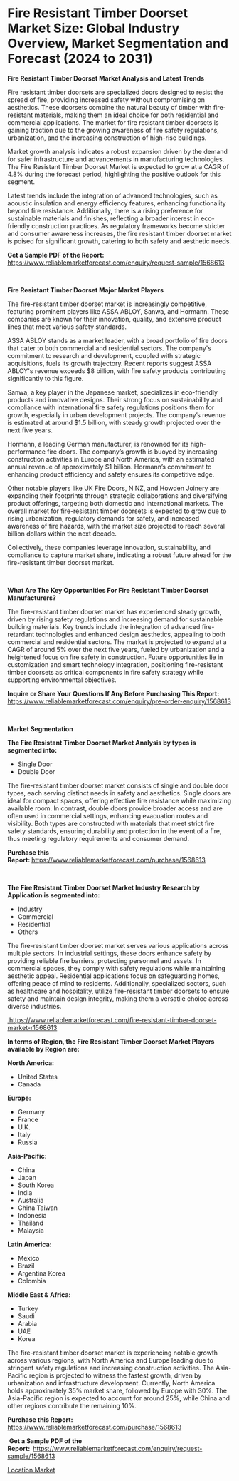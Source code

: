 <p><h1>Fire Resistant Timber Doorset Market Size: Global Industry Overview, Market Segmentation and Forecast (2024 to 2031)</h1></p><p><strong>Fire Resistant Timber Doorset Market Analysis and Latest Trends</strong></p>
<p><p>Fire resistant timber doorsets are specialized doors designed to resist the spread of fire, providing increased safety without compromising on aesthetics. These doorsets combine the natural beauty of timber with fire-resistant materials, making them an ideal choice for both residential and commercial applications. The market for fire resistant timber doorsets is gaining traction due to the growing awareness of fire safety regulations, urbanization, and the increasing construction of high-rise buildings.</p><p>Market growth analysis indicates a robust expansion driven by the demand for safer infrastructure and advancements in manufacturing technologies. The Fire Resistant Timber Doorset Market is expected to grow at a CAGR of 4.8% during the forecast period, highlighting the positive outlook for this segment. </p><p>Latest trends include the integration of advanced technologies, such as acoustic insulation and energy efficiency features, enhancing functionality beyond fire resistance. Additionally, there is a rising preference for sustainable materials and finishes, reflecting a broader interest in eco-friendly construction practices. As regulatory frameworks become stricter and consumer awareness increases, the fire resistant timber doorset market is poised for significant growth, catering to both safety and aesthetic needs.</p></p>
<p><strong>Get a Sample PDF of the Report:&nbsp;</strong> <a href="https://www.reliablemarketforecast.com/enquiry/request-sample/1568613?utm_campaign=1906&utm_medium=2&utm_source=Github&utm_content=ia&utm_term=28122024&utm_id=fire-resistant-timber-doorset">https://www.reliablemarketforecast.com/enquiry/request-sample/1568613</a></p>
<p>&nbsp;</p>
<p><strong>Fire Resistant Timber Doorset Major Market Players</strong></p>
<p><p>The fire-resistant timber doorset market is increasingly competitive, featuring prominent players like ASSA ABLOY, Sanwa, and Hormann. These companies are known for their innovation, quality, and extensive product lines that meet various safety standards.</p><p>ASSA ABLOY stands as a market leader, with a broad portfolio of fire doors that cater to both commercial and residential sectors. The company's commitment to research and development, coupled with strategic acquisitions, fuels its growth trajectory. Recent reports suggest ASSA ABLOY's revenue exceeds $8 billion, with fire safety products contributing significantly to this figure.</p><p>Sanwa, a key player in the Japanese market, specializes in eco-friendly products and innovative designs. Their strong focus on sustainability and compliance with international fire safety regulations positions them for growth, especially in urban development projects. The company’s revenue is estimated at around $1.5 billion, with steady growth projected over the next five years.</p><p>Hormann, a leading German manufacturer, is renowned for its high-performance fire doors. The company’s growth is buoyed by increasing construction activities in Europe and North America, with an estimated annual revenue of approximately $1 billion. Hormann’s commitment to enhancing product efficiency and safety ensures its competitive edge.</p><p>Other notable players like UK Fire Doors, NINZ, and Howden Joinery are expanding their footprints through strategic collaborations and diversifying product offerings, targeting both domestic and international markets. The overall market for fire-resistant timber doorsets is expected to grow due to rising urbanization, regulatory demands for safety, and increased awareness of fire hazards, with the market size projected to reach several billion dollars within the next decade.</p><p>Collectively, these companies leverage innovation, sustainability, and compliance to capture market share, indicating a robust future ahead for the fire-resistant timber doorset market.</p></p>
<p>&nbsp;</p>
<p><strong>What Are The Key Opportunities For Fire Resistant Timber Doorset Manufacturers?</strong></p>
<p><p>The fire-resistant timber doorset market has experienced steady growth, driven by rising safety regulations and increasing demand for sustainable building materials. Key trends include the integration of advanced fire-retardant technologies and enhanced design aesthetics, appealing to both commercial and residential sectors. The market is projected to expand at a CAGR of around 5% over the next five years, fueled by urbanization and a heightened focus on fire safety in construction. Future opportunities lie in customization and smart technology integration, positioning fire-resistant timber doorsets as critical components in fire safety strategy while supporting environmental objectives.</p></p>
<p><strong>Inquire or Share Your Questions If Any Before Purchasing This Report:</strong> <a href="https://www.reliablemarketforecast.com/enquiry/pre-order-enquiry/1568613?utm_campaign=1906&utm_medium=2&utm_source=Github&utm_content=ia&utm_term=28122024&utm_id=fire-resistant-timber-doorset">https://www.reliablemarketforecast.com/enquiry/pre-order-enquiry/1568613</a></p>
<p>&nbsp;</p>
<p><strong>Market Segmentation</strong></p>
<p><strong>The Fire Resistant Timber Doorset Market Analysis by types is segmented into:</strong></p>
<p><ul><li>Single Door</li><li>Double Door</li></ul></p>
<p><p>The fire-resistant timber doorset market consists of single and double door types, each serving distinct needs in safety and aesthetics. Single doors are ideal for compact spaces, offering effective fire resistance while maximizing available room. In contrast, double doors provide broader access and are often used in commercial settings, enhancing evacuation routes and visibility. Both types are constructed with materials that meet strict fire safety standards, ensuring durability and protection in the event of a fire, thus meeting regulatory requirements and consumer demand.</p></p>
<p><strong>Purchase this Report:&nbsp;</strong><a href="https://www.reliablemarketforecast.com/purchase/1568613?utm_campaign=1906&utm_medium=2&utm_source=Github&utm_content=ia&utm_term=28122024&utm_id=fire-resistant-timber-doorset">https://www.reliablemarketforecast.com/purchase/1568613</a></p>
<p>&nbsp;</p>
<p><strong>The Fire Resistant Timber Doorset Market Industry Research by Application is segmented into:</strong></p>
<p><ul><li>Industry</li><li>Commercial</li><li>Residential</li><li>Others</li></ul></p>
<p><p>The fire-resistant timber doorset market serves various applications across multiple sectors. In industrial settings, these doors enhance safety by providing reliable fire barriers, protecting personnel and assets. In commercial spaces, they comply with safety regulations while maintaining aesthetic appeal. Residential applications focus on safeguarding homes, offering peace of mind to residents. Additionally, specialized sectors, such as healthcare and hospitality, utilize fire-resistant timber doorsets to ensure safety and maintain design integrity, making them a versatile choice across diverse industries.</p></p>
<p><a href="https://www.reliablemarketforecast.com/fire-resistant-timber-doorset-market-r1568613?utm_campaign=1906&utm_medium=2&utm_source=Github&utm_content=ia&utm_term=28122024&utm_id=fire-resistant-timber-doorset">&nbsp;https://www.reliablemarketforecast.com/fire-resistant-timber-doorset-market-r1568613</a></p>
<p><strong>In terms of Region, the Fire Resistant Timber Doorset Market Players available by Region are:</strong></p>
<p>
    <p> <strong> North America: </strong>
        <ul>
            <li>United States</li>
            <li>Canada</li>
        </ul>
        </p> 
    <p> <strong> Europe: </strong>
        <ul>
            <li>Germany</li>
            <li>France</li>
            <li>U.K.</li>
            <li>Italy</li>
            <li>Russia</li>
        </ul>
        </p> 
    <p> <strong> Asia-Pacific: </strong>
        <ul>
            <li>China</li>
            <li>Japan</li>
            <li>South Korea</li>
            <li>India</li>
            <li>Australia</li>
            <li>China Taiwan</li>
            <li>Indonesia</li>
            <li>Thailand</li>
            <li>Malaysia</li>
        </ul>
        </p> 
    <p> <strong> Latin America: </strong>
        <ul>
            <li>Mexico</li>
            <li>Brazil</li>
            <li>Argentina Korea</li>
            <li>Colombia</li>
        </ul>
        </p> 
    <p> <strong> Middle East & Africa: </strong>
        <ul>
            <li>Turkey</li>
            <li>Saudi</li>
            <li>Arabia</li>
            <li>UAE</li>
            <li>Korea</li>
        </ul>
    </p>
    </p>
<p><p>The fire-resistant timber doorset market is experiencing notable growth across various regions, with North America and Europe leading due to stringent safety regulations and increasing construction activities. The Asia-Pacific region is projected to witness the fastest growth, driven by urbanization and infrastructure development. Currently, North America holds approximately 35% market share, followed by Europe with 30%. The Asia-Pacific region is expected to account for around 25%, while China and other regions contribute the remaining 10%.</p></p>
<p><strong>Purchase this Report: </strong><a href="https://www.reliablemarketforecast.com/purchase/1568613?utm_campaign=1906&utm_medium=2&utm_source=Github&utm_content=ia&utm_term=28122024&utm_id=fire-resistant-timber-doorset">https://www.reliablemarketforecast.com/purchase/1568613</a></p>
<p>&nbsp;<strong>Get a Sample PDF of the Report:&nbsp;&nbsp;</strong><a href="https://www.reliablemarketforecast.com/enquiry/request-sample/1568613?utm_campaign=1906&utm_medium=2&utm_source=Github&utm_content=ia&utm_term=28122024&utm_id=fire-resistant-timber-doorset">https://www.reliablemarketforecast.com/enquiry/request-sample/1568613</a></p>
<p><strong></strong></p>
<p><p><a href="https://github.com/dringals/Market-Research-Report-List-6/blob/main/location-market.md?utm_campaign=1906&utm_medium=2&utm_source=Github&utm_content=ia&utm_term=28122024&utm_id=fire-resistant-timber-doorset">Location Market</a></p></p>